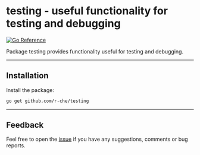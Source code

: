 testing - useful functionality for testing and debugging
==========

[![Go Reference](https://pkg.go.dev/badge/github.com/r-che/testing.svg)](https://pkg.go.dev/github.com/r-che/testing)

Package testing provides functionality useful for testing and debugging.

-------------------------
## Installation

Install the package:

```bash
go get github.com/r-che/testing
```
-------------------------

## Feedback

Feel free to open the [issue] if you have any suggestions, comments or bug reports.

[issue]: https://github.com/r-che/testing/issues
